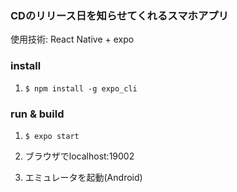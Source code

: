 ### CDのリリース日を知らせてくれるスマホアプリ

使用技術: React Native + expo

### install

1. ```$ npm install -g expo_cli```

### run & build

1. ```$ expo start```

2. ブラウザでlocalhost:19002

3. エミュレータを起動(Android)